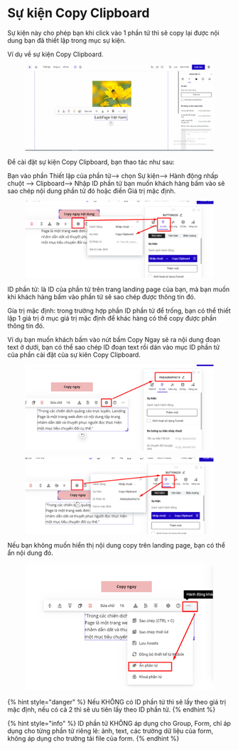 # Sự kiện Copy Clipboard

Sự kiện này cho phép bạn khi click vào 1 phần tử thì sẽ copy lại được nội dung bạn đã thiết lập trong mục sự kiện.

Ví dụ về sự kiện Copy Clipboard.

<figure><img src="../../.gitbook/assets/image (65).png" alt=""><figcaption></figcaption></figure>

Để cài đặt sự kiện Copy Clipboard, bạn thao tác như sau:

Bạn vào phần Thiết lập của phần tử--> chọn Sự kiện--> Hành động nhấp chuột --> Clipboard--> Nhập ID phần tử bạn muốn khách hàng bấm vào sẽ sao chép nội dung phần tử đó hoặc điền Giá trị mặc định.

<figure><img src="../../.gitbook/assets/copy1.png" alt=""><figcaption></figcaption></figure>

ID phần tử: là ID của phần tử trên trang landing page của bạn, mà bạn muốn khi khách hàng bấm vào phần tử sẽ sao chép được thông tin đó.

Gía trị mặc định: trong trường hợp phần ID phần tử để trống, bạn có thể thiết lập 1 giá trị ở mục giá trị mặc định để khác hàng có thể copy được phần thông tin đó.

Ví dụ bạn muốn khách bấm vào nút bấm Copy Ngay sẽ ra nội dung đoạn text ở dưới, bạn có thể sao chép ID đoạn text rồi dán vào mục ID phần tử của phần cài đặt của sự kiên Copy Clipboard.

<figure><img src="../../.gitbook/assets/copy3.png" alt=""><figcaption></figcaption></figure>

<figure><img src="../../.gitbook/assets/copy2.png" alt=""><figcaption></figcaption></figure>

Nếu bạn không muốn hiển thị nội dung copy trên landing page, bạn có thể ẩn nội dung đó.

<figure><img src="../../.gitbook/assets/copy4.png" alt=""><figcaption></figcaption></figure>

{% hint style="danger" %}
Nếu KHÔNG có ID phần tử thì sẽ lấy theo giá trị mặc định, nếu có cả 2 thì sẽ ưu tiên lấy theo ID phần tử.
{% endhint %}

{% hint style="info" %}
ID phần tử KHÔNG áp dụng cho Group, Form, chỉ áp dụng cho từng phần tử riêng lẻ: ảnh, text, các trường dữ liệu của form, không áp dụng cho trường tải file của form.
{% endhint %}
